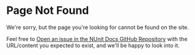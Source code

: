 # Page Not Found

We're sorry, but the page you're looking for cannot be found on the site.

Feel free to [Open an issue in the NUnit Docs GitHub Repository](https://github.com/nunit/docs/issues/new) with the URL/content you expected to exist, and we'll be happy to look into it.
